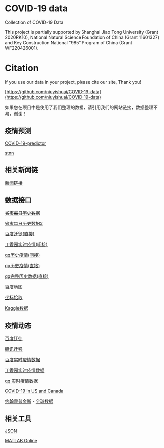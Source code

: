 # COVID-19 data
 Collection of COVID-19 Data
 
This project is partially supported by Shanghai Jiao Tong University (Grant 2020RK10), National Natural Science Foundation of China (Grant 11601327) and Key Construction National "985" Program of China (Grant WF220426001).

# Citation
 If you use our data in your project, please cite our site, Thank you!
 
 [https://github.com/niuyishuai/COVID-19-data](https://github.com/niuyishuai/COVID-19-data)
 
 如果您在项目中是使用了我们整理的数据，请引用我们的网站链接，数据整理不易，谢谢！

## 疫情预测

[COVID-19-predictor](https://github.com/niuyishuai/COVID-19-predictor)

[stnn](https://github.com/niuyishuai/STNN_Disease)

## 相关新闻链

[新闻链接](https://github.com/niuyishuai/wuhan-nCov-data/tree/master/news)


## 数据接口

~~[省市每日历史数据](http://ncov.nosensor.com:8080/api/)~~

[省市每日历史数据2](https://lab.isaaclin.cn/nCoV/)

[百度迁徙(直接)](https://huiyan.baidu.com/migration/cityrank.jsonp?dt=city&id=420100&type=move_out&date=20200128&callback=jsonp_1580257678289_5758459)

[丁香园实时疫情(间接)](https://service-0gg71fu4-1252957949.gz.apigw.tencentcs.com/release/dingxiangyuan)

[qq历史疫情(间接)](https://service-n9zsbooc-1252957949.gz.apigw.tencentcs.com/release/qq)

[qq历史疫情(直接)](https://view.inews.qq.com/g2/getOnsInfo?name=wuwei_ww_cn_day_counts)

[qq完整历史数据(直接)](https://view.inews.qq.com/g2/getOnsInfo?name=disease_h5)

[百度地图](http://lbsyun.baidu.com/jsdemo.htm#canvaslayer)

[坐标拾取](http://api.map.baidu.com/lbsapi/getpoint/index.html)

[Kaggle数据](https://www.kaggle.com/?utm_medium=email&utm_source=intercom&utm_campaign=kaggle+header)

## 疫情动态

[百度迁徙](https://qianxi.baidu.com/?from=shoubai#city=420100)

[腾讯迁移](https://heat.qq.com/)

[百度实时疫情数据](https://voice.baidu.com/act/newpneumonia/newpneumonia)

[丁香园实时疫情数据](https://3g.dxy.cn/newh5/view/pneumonia)

[qq 实时疫情数据](https://news.qq.com/zt2020/page/feiyan.htm)

[COVID-19 in US and Canada](https://coronavirus.1point3acres.com/en?from=singlemessage?code=061d7GMA0J3U8j2UAPMA0M3AMA0d7GMs?code=033cfXU22DNfXT0l7KW223H4V22cfXUl)

[约翰霍普金斯](https://systems.jhu.edu) - [全球数据](https://www.arcgis.com/apps/opsdashboard/index.html#/bda7594740fd40299423467b48e9ecf6)

## 相关工具

[JSON](https://www.json.cn/)

[MATLAB Online](https://matlab.mathworks.com/)
